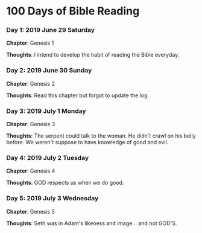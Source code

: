 # 100 Days of Bible Reading


### Day 1: 2019 June 29 Saturday

**Chapter**: Genesis 1

**Thoughts**: I intend to develop the habit of reading the Bible everyday.


### Day 2: 2019 June 30 Sunday

**Chapter**: Genesis 2

**Thoughts**: Read this chapter but forgot to update the log.


### Day 3: 2019 July 1 Monday

**Chapter**: Genesis 3

**Thoughts**: The serpent could talk to the woman. He didn't crawl on his belly before. We weren't suppose to have knowledge of good and evil.


### Day 4: 2019 July 2 Tuesday

**Chapter**: Genesis 4

**Thoughts**: GOD respects us when we do good.


### Day 5: 2019 July 3 Wednesday

**Chapter**: Genesis 5

**Thoughts**: Seth was in Adam's likeness and image... and not GOD'S.



